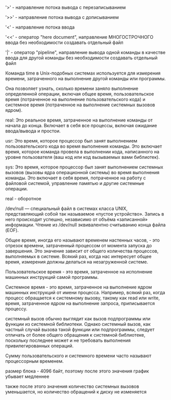 '>' - направление потока вывода с перезаписыванием

'>>' - направление потока вывода с дописыванием

'<' - направление потока ввода

'<<' - оператор "here document", направление МНОГОСТРОЧНОГО ввода без необходимости создавать отдельный файл

'|' - оператор "pipeline", направление вывода одной команды в качестве ввода для другой команды без необходимости создавать отдельный файл

Команда time в Unix-подобных системах используется для измерения времени, затраченного на выполнение другой команды или программы.

Она позволяет узнать, сколько времени заняло выполнение определенной операции,
включая общее время,
пользовательское время (потраченное на выполнение пользовательского кода)
и системное время (потраченное на выполнение системных вызовов ядром).

real: Это реальное время, затраченное на выполнение команды от начала до конца.
Включает в себя все процессы, включая ожидание ввода/вывода и простои.

usr: Это время, которое процессор был занят выполнением пользовательского кода во время выполнения команды.
Это включает время, которое команда провела в выполнении кода,
написанного на уровне пользователя (ваш код или код вызываемых вами библиотек).

sys: Это время, которое процессор был занят выполнением системных вызовов (вызовы ядра операционной системы) во время выполнения команды.
Это включает в себя время, потраченное на работу с файловой системой, управление памятью и другие системные операции.

real - оборотное

/dev/null — специальный файл в системах класса UNIX, представляющий собой так называемое «пустое устройство».
Запись в него происходит успешно, независимо от объёма «записанной» информации.
Чтение из /dev/null эквивалентно считыванию конца файла (EOF).

Общее время, иногда его называют временем настенных часов, - это отрезок
времени, затраченный процессом от момента запуска до завершения. Это
значение зависит от общего количества процессов, выполняемых в системе.
Всякий раз, когда нас интересует общее время, измерения должны делаться на
незагруженной системе.

Пользовательское время - это время, затраченное на исполнение машинных
инструкций самой программы.

Системное время - это время, затраченное на выполнение ядром машинных
инструкций от имени процесса. Например, всякий раз, когда процесс обращается
к системному вызову, такому как read или write, время, затраченное ядром на
выполнение запроса, приписывается процессу.

системный вызов обычно выглядит как вызов подпрограммы или функции из системной библиотеки. Однако системный вызов, как частный случай вызова такой функции или подпрограммы, следует отличать от более общего обращения к системной библиотеке, поскольку последнее может и не требовать выполнения привилегированных операций.

Сумму пользовательского и системного времени часто называют процессорным
временем.

размер блока - 4096 байт, поэтому после этого значения график убывает медленнее

также после этого значения количество системных вызовов уменьшается, но количество обращений к диску не изменяется
